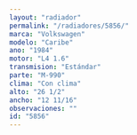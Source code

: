 ```yaml
---
layout: "radiador"
permalink: "/radiadores/5856/"
marca: "Volkswagen"
modelo: "Caribe"
ano: "1984"
motor: "L4 1.6"
transmision: "Estándar"
parte: "M-990"
clima: "Con clima"
alto: "26 1/2"
ancho: "12 11/16"
observaciones: ""
id: "5856"
---
```


